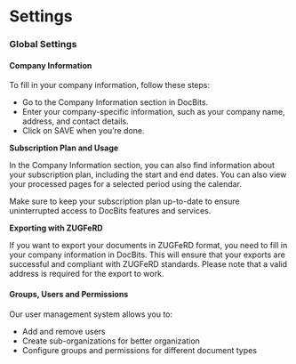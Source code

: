 # Settings

### Global Settings <a href="#id-6eqmicrqkxp" id="id-6eqmicrqkxp"></a>

#### Company Information <a href="#id-3yw1fo9s4bdi" id="id-3yw1fo9s4bdi"></a>

To fill in your company information, follow these steps:

* Go to the Company Information section in DocBits.
* Enter your company-specific information, such as your company name, address, and contact details.
* Click on SAVE when you’re done.

**Subscription Plan and Usage**

In the Company Information section, you can also find information about your subscription plan, including the start and end dates. You can also view your processed pages for a selected period using the calendar.

Make sure to keep your subscription plan up-to-date to ensure uninterrupted access to DocBits features and services.

**Exporting with ZUGFeRD**

If you want to export your documents in ZUGFeRD format, you need to fill in your company information in DocBits. This will ensure that your exports are successful and compliant with ZUGFeRD standards. Please note that a valid address is required for the export to work.

#### Groups, Users and Permissions <a href="#wdskxak9grq0" id="wdskxak9grq0"></a>

Our user management system allows you to:

* Add and remove users
* Create sub-organizations for better organization
* Configure groups and permissions for different document types
